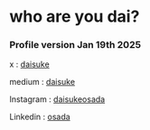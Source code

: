 # who are you dai?

### Profile version  Jan 19th 2025

x
:   [daisuke](https://x.com/daisuke)

medium
:   [daisuke](https://medium.com/@daisuke)

Instagram
:   [daisukeosada](https://instagram.com/daisukeosada)

Linkedin
:   [osada](https://linkedin.com/in/osada)
